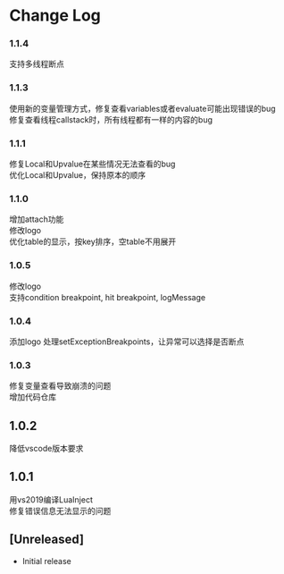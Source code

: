 # Change Log

### 1.1.4
支持多线程断点
### 1.1.3
使用新的变量管理方式，修复查看variables或者evaluate可能出现错误的bug    
修复查看线程callstack时，所有线程都有一样的内容的bug
### 1.1.1
修复Local和Upvalue在某些情况无法查看的bug  
优化Local和Upvalue，保持原本的顺序
### 1.1.0
增加attach功能    
修改logo     
优化table的显示，按key排序，空table不用展开
### 1.0.5
修改logo  
支持condition breakpoint, hit breakpoint, logMessage
### 1.0.4
添加logo
处理setExceptionBreakpoints，让异常可以选择是否断点
### 1.0.3
修复变量查看导致崩溃的问题  
增加代码仓库
## 1.0.2
降低vscode版本要求
## 1.0.1
用vs2019编译LuaInject    
修复错误信息无法显示的问题

## [Unreleased]

- Initial release